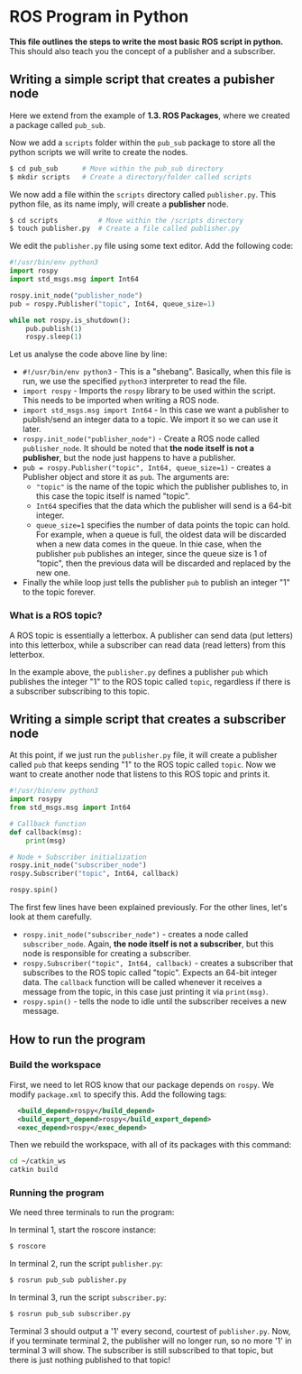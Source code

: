 # ROS Program in Python
**This file outlines the steps to write the most basic ROS script in python.**
This should also teach you the concept of a publisher and a subscriber.

## Writing a simple script that creates a pubisher node
Here we extend from the example of **1.3. ROS Packages**, where we created
a package called `pub_sub`.

Now we add a `scripts` folder within the `pub_sub` package to store all the
python scripts we will write to create the nodes.
```bash
$ cd pub_sub      # Move within the pub_sub directory
$ mkdir scripts   # Create a directory/folder called scripts
```

We now add a file within the `scripts` directory called `publisher.py`. This
python file, as its name imply, will create a **publisher** node. 
```bash
$ cd scripts          # Move within the /scripts directory
$ touch publisher.py  # Create a file called publisher.py
```

We edit the `publisher.py` file using some text editor. Add the following code:
```python 
#!/usr/bin/env python3
import rospy
import std_msgs.msg import Int64

rospy.init_node("publisher_node")
pub = rospy.Publisher("topic", Int64, queue_size=1)

while not rospy.is_shutdown():
    pub.publish(1)
    rospy.sleep(1)
```

Let us analyse the code above line by line:
* `#!/usr/bin/env python3` - This is a "shebang". Basically, when this file is
run, we use the specified `python3` interpreter to read the file.
* `import rospy` - Imports the `rospy` library to be used within the script.
This needs to be imported when writing a ROS node.
* `import std_msgs.msg import Int64` - In this case we want a publisher
to publish/send an integer data to a topic. We import it so we can use it later.
* `rospy.init_node("publisher_node")` - Create a ROS node called 
`publisher_node`. It should be noted that **the node itself is not a 
publisher**, but the node just happens to have a publisher.  
* `pub = rospy.Publisher("topic", Int64, queue_size=1)` - creates a Publisher
 object and store it as `pub`. The arguments are:
    * `"topic"` is the name of the topic which the publisher publishes to, in 
    this case the topic itself is named "topic". 
    * `Int64` specifies that the data which the publisher will send is a 64-bit
    integer.
    * `queue_size=1` specifies the number of data points the topic can hold. For
    example, when a queue is full, the oldest data will be discarded when a new
    data comes in the queue. In thie case, when the publisher `pub` publishes
    an integer, since the queue size is 1 of "topic", then the previous data 
    will be discarded and replaced by the new one.
* Finally the while loop just tells the publisher `pub` to publish an integer
"1" to the topic forever.

### What is a ROS topic?
A ROS topic is essentially a letterbox. A publisher can send data (put letters)
into this letterbox, while a subscriber can read data (read letters) from this
letterbox.

In the example above, the `publisher.py` defines a publisher `pub` which 
publishes the integer "1" to the ROS topic called `topic`, regardless if there
is a subscriber subscribing to this topic.

## Writing a simple script that creates a subscriber node
At this point, if we just run the `publisher.py` file, it will create a 
publisher called `pub` that keeps sending "1" to the ROS topic called `topic`.
Now we want to create another node that listens to this ROS topic and prints it.

```python
#!/usr/bin/env python3
import rosypy
from std_msgs.msg import Int64

# Callback function
def callback(msg):
    print(msg)

# Node + Subscriber initialization
rospy.init_node("subscriber_node")
rospy.Subscriber("topic", Int64, callback)

rospy.spin()
```

The first few lines have been explained previously. For the other lines, let's
look at them carefully.

* `rospy.init_node("subscriber_node")` - creates a node called `subscriber_node`.
Again, **the node itself is not a subscriber**, but this node is responsible for
creating a subscriber.
* `rospy.Subscriber("topic", Int64, callback)` - creates a subscriber that
subscribes to the ROS topic called "topic". Expects an 64-bit integer data.
The `callback` function will be called whenever it receives a message from the 
topic, in this case just printing it via `print(msg)`.
* `rospy.spin()` - tells the node to idle until the subscriber receives a new
 message.


## How to run the program

### Build the workspace
First, we need to let ROS know that our package depends on `rospy`. We modify
`package.xml` to specify this. Add the following tags:
```xml
  <build_depend>rospy</build_depend>
  <build_export_depend>rospy</build_export_depend>
  <exec_depend>rospy</exec_depend>
```
Then we rebuild the workspace, with all of its packages with this command:
```bash
cd ~/catkin_ws
catkin build
```

### Running the program
We need three terminals to run the program:

In terminal 1, start the roscore instance:
```bash
$ roscore
```

In terminal 2, run the script `publisher.py`:

```bash
$ rosrun pub_sub publisher.py
```

In terminal 3, run the script `subscriber.py`:

```bash
$ rosrun pub_sub subscriber.py
```
Terminal 3 should output a '1' every second, courtest of `publisher.py`.
Now, if you terminate terminal 2, the publisher will no longer run, so no more 
'1' in terminal 3 will show. The subscriber is still subscribed to that topic,
but there is just nothing published to that topic!
